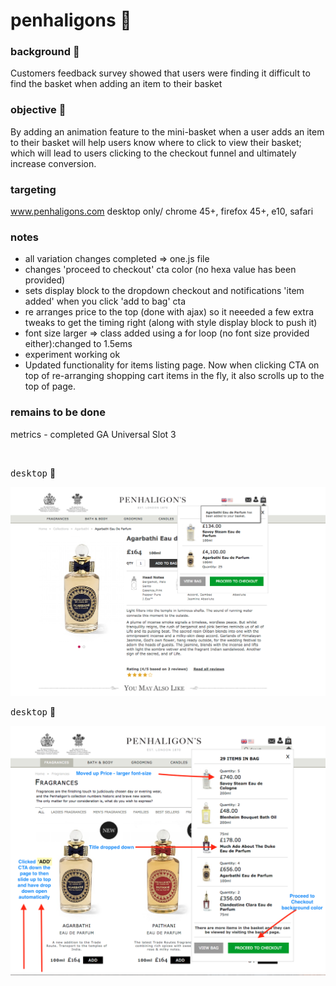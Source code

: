 # penhaligons  :rocket:

### background  :bell:
Customers feedback survey showed that users were finding it difficult to find the basket when adding an item to their basket

### objective :book:
By adding an animation feature to the mini-basket when a  user adds an item to their basket will help users know where to click to view their basket; which will lead to users clicking to the checkout funnel and ultimately increase conversion. 

### targeting
www.penhaligons.com
desktop only/ chrome 45+, firefox 45+, e10, safari



### notes
- all variation changes completed => one.js file
- changes 'proceed to checkout' cta color (no hexa value has been provided)
- sets display block to the dropdown checkout and notifications 'item added'
  when you click 'add to bag' cta
- re arranges price to the top (done with ajax) so it neeeded
  a few extra tweaks to get the timing right (along with style display block to push it)
- font size larger => class added using a for loop (no font size provided either):changed to 1.5ems
- experiment working ok
- Updated functionality for items listing page. Now when clicking CTA on top of re-arranging shopping cart items in the fly, it also scrolls up to the top of page.


### remains to be done
metrics - completed
GA Universal Slot 3 

<br/>




<kbd>desktop</kbd>  :rocket:     

![](/images/finaldraft.png) 

<kbd>desktop</kbd>  :rocket:     

![](/images/listingPg.png) 



